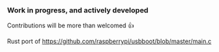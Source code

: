 ### Work in progress, and actively developed

Contributions will be more than welcomed :+1:


Rust port of https://github.com/raspberrypi/usbboot/blob/master/main.c
